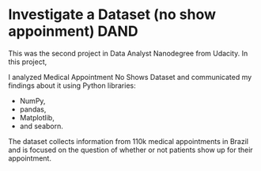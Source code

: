 # Investigate a Dataset (no show appoinment) DAND


This was the second project in Data Analyst Nanodegree from Udacity. In this project, 

I analyzed Medical Appointment No Shows Dataset and communicated my findings about it using Python libraries:
* NumPy, 
* pandas, 
* Matplotlib, 
* and seaborn. 


The dataset collects information from 110k medical appointments in Brazil and is focused on the question of whether or not patients show up for their appointment.

